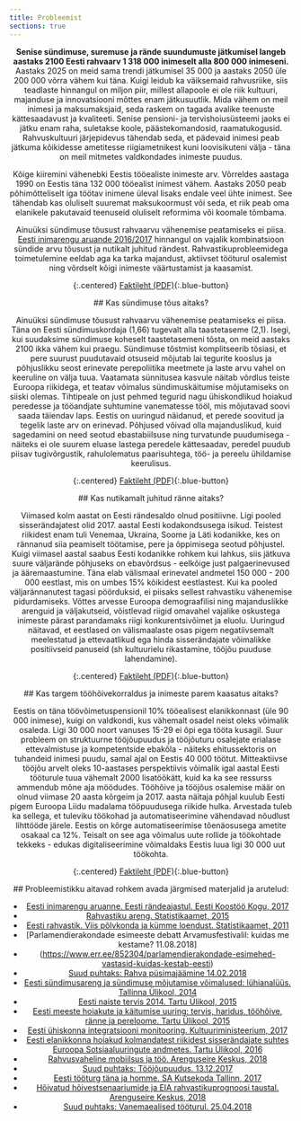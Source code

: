 ```yaml
---
title: Probleemist
sections: true
---
```

<section class="white-section text-section"><center>

**Senise sündimuse, suremuse ja rände suundumuste jätkumisel langeb aastaks 2100 Eesti rahvaarv 1 318 000 inimeselt alla 800 000 inimeseni.** Aastaks 2025 on meid sama trendi jätkumisel 35 000 ja aastaks 2050 üle 200 000 võrra vähem kui täna. Kuigi leidub ka väiksemaid rahvusriike, siis teadlaste hinnangul on miljon piir, millest allapoole ei ole riik kultuuri, majanduse ja innovatsiooni mõttes enam jätkusuutlik. Mida vähem on meil inimesi ja maksumaksjaid, seda raskem on tagada avalike teenuste kättesaadavust ja kvaliteeti. Senise pensioni- ja tervishoiusüsteemi jaoks ei jätku enam raha, suletakse koole, päästekomandosid, raamatukogusid. Rahvuskultuuri järjepidevus tähendab seda, et pädevaid inimesi peab jätkuma kõikidesse ametitesse riigiametnikest kuni loovisikuteni välja - täna on meil mitmetes valdkondades inimeste puudus.

Kõige kiiremini vähenebki Eestis tööealiste inimeste arv. Võrreldes aastaga 1990 on Eestis täna 132 000 tööealist inimest vähem. Aastaks 2050 peab põhimõtteliselt iga töötav inimene üleval lisaks endale veel ühte inimest. See tähendab kas oluliselt suuremat maksukoormust või seda, et riik peab oma elanikele pakutavaid teenuseid oluliselt reformima või koomale tõmbama.

Ainuüksi sündimuse tõusust rahvaarvu vähenemise peatamiseks ei piisa. [Eesti inimarengu aruande 2016/2017](https://inimareng.ee) hinnangul on vajalik kombinatsioon sündide arvu tõusust ja nutikalt juhitud rändest. Rahvastikuprobleemidega toimetulemine eeldab aga ka tarka majandust, aktiivset tööturul osalemist ning võrdselt kõigi inimeste väärtustamist ja kaasamist.

{:.centered}
[Faktileht (PDF)](/rahvastik.pdf){:.blue-button}
</center></section>

<section class="grey-section text-section"><center>
## Kas sündimuse tõus aitaks?

Ainuüksi sündimuse tõusust rahvaarvu vähenemise peatamiseks ei piisa. Täna on Eesti sündimuskordaja (1,66) tugevalt alla taastetaseme (2,1). Isegi, kui suudaksime sündimuse koheselt taastetasemeni tõsta, on meid aastaks 2100 ikka vähem kui praegu. Sündimuse tõstmist komplitseerib tõsiasi, et pere suurust puudutavaid otsuseid mõjutab lai tegurite kooslus ja põhjuslikku seost erinevate perepoliitika meetmete ja laste arvu vahel on keeruline on välja tuua. Vaatamata sünnitusea kasvule näitab võrdlus teiste Euroopa riikidega, et teatav võimalus sündimuskäitumise mõjutamiseks on siiski olemas. Tihtipeale on just pehmed tegurid nagu ühiskondlikud hoiakud peredesse ja tööandjate suhtumine vanematesse tööl, mis mõjutavad soovi saada täiendav laps. Eestis on uuringud näidanud, et perede soovitud ja tegelik laste arv on erinevad. Põhjused võivad olla majanduslikud, kuid sagedamini on need seotud ebastabiilsuse ning turvatunde puudumisega - näiteks ei ole suurem eluase lastega peredele kättesaadav, peredel puudub piisav tugivõrgustik, rahulolematus paarisuhtega, töö- ja pereelu ühildamise keerulisus.

{:.centered}
[Faktileht (PDF)](/sündimus.pdf){:.blue-button}
</center></section>

<section class="white-section text-section"><center>
## Kas nutikamalt juhitud ränne aitaks?

Viimased kolm aastat on Eesti rändesaldo olnud positiivne. Ligi pooled sisserändajatest olid 2017. aastal Eesti kodakondsusega isikud. Teistest riikidest enam tuli Venemaa, Ukraina, Soome ja Läti kodanikke, kes on rännanud siia peamiselt töötamise, pere ja õppimisega seotud põhjustel. Kuigi viimasel aastal saabus Eesti kodanikke rohkem kui lahkus, siis jätkuva suure väljarände põhjuseks on ebavõrdsus - eelkõige just palgaerinevused ja ääremaastumine. Täna elab välismaal erinevatel andmetel 150 000 - 200 000 eestlast, mis on umbes 15% kõikidest eestlastest. Kui ka pooled väljarännanutest tagasi pöörduksid, ei piisaks sellest rahvastiku vähenemise pidurdamiseks. Võttes arvesse Euroopa demograafilisi ning majanduslikke arenguid ja väljakutseid, võistlevad riigid omavahel vajalike oskustega inimeste pärast parandamaks riigi konkurentsivõimet ja eluolu. Uuringud näitavad, et eestlased on välismaalaste osas pigem negatiivsemalt meelestatud ja ettevaatlikud ega hinda sisserändajate võimalikke positiivseid panuseid (sh kultuurielu rikastamine, tööjõu puuduse lahendamine).

{:.centered}
[Faktileht (PDF)](/ränne.pdf){:.blue-button}
</center></section>

<section class="grey-section text-section"><center>
## Kas targem tööhõivekorraldus ja inimeste parem kaasatus aitaks?

Eestis on täna töövõimetuspensionil 10% tööealisest elanikkonnast (üle 90 000 inimese), kuigi on valdkondi, kus vähemalt osadel neist oleks võimalik osaleda. Ligi 30 000 noort vanuses 15-29 ei õpi ega tööta kusagil. Suur probleem on struktuurne tööjõupuudus ja tööjõuturu osalejate erialase ettevalmistuse ja kompetentside ebakõla - näiteks ehitussektoris on tuhandeid inimesi puudu, samal ajal on Eestis 40 000 töötut. Mitteaktiivse tööjõu arvelt oleks 10-aastases perspektiivis võimalik igal aastal Eesti tööturule tuua vähemalt 2000 lisatöökätt, kuid ka ka see ressurss ammendub mõne aja möödudes. Tööhõive ja tööjõus osalemise määr on olnud viimase 20 aasta kõrgeim ja 2017. aasta näitaja põhjal kuulub Eesti pigem Euroopa Liidu madalama tööpuudusega riikide hulka. Arvestada tuleb ka sellega, et tuleviku töökohad ja automatiseerimine vähendavad nõudlust lihttööde järele. Eestis on kõrge automatiseerimise tõenäosusega ametite osakaal ca 12%. Teisalt on see aga võimalus uute rollide ja töökohtade tekkeks - edukas digitaliseerimine võimaldaks Eestis luua ligi 30 000 uut töökohta.

{:.centered}
[Faktileht (PDF)](/tööhõive.pdf){:.blue-button}
</center></section>

<section class="white-section text-section"><center>
## Probleemistikku aitavad rohkem avada järgmised materjalid ja arutelud:

- [Eesti inimarengu aruanne. Eesti rändeajastul. Eesti Koostöö Kogu, 2017](https://inimareng.ee/static_assets/pdf/Eesti%20inimarengu%20aruanne%202016-17.pdf)
- [Rahvastiku areng. Statistikaamet, 2015](https://www.stat.ee/valjaanne-2015_rahvastiku-areng)
- [Eesti rahvastik. Viis põlvkonda ja kümme loendust. Statistikaamet, 2011](http://www.stat.ee/valjaanne-2011_eesti-rahvastik-viis-polvkonda-ja-kumme-loendust) 
- [Parlamendierakondade esimeeste debatt Arvamusfestivalil: kuidas me kestame? 11.08.2018] 
- (https://www.err.ee/852304/parlamendierakondade-esimehed-vastasid-kuidas-kestab-eesti)
- [Suud puhtaks: Rahva püsimajäämine 14.02.2018](https://www.err.ee/683262/suud-puhtaks-haritud-naistel-on-vaja-sunnitamiseks-rohkem-otsustusoigust)
- [Eesti sündimusareng ja sündimuse mõjutamise võimalused: lühianalüüs. Tallinna Ülikool, 2014](https://www.sm.ee/sites/default/files/content-editors/Lapsed_ja_pered/Perehuvitised/puur_poldma_sundimus_ja_selle_mojutamise_voimalused_28022014.pdf)
- [Eesti naiste tervis 2014. Tartu Ülikool, 2015](https://www.digar.ee/arhiiv/nlib-digar:255762)
- [Eesti meeste hoiakute ja käitumise uuring: tervis, haridus, tööhõive, ränne ja pereloome. Tartu Ülikool, 2015](https://riigikantselei.ee/sites/default/files/riigikantselei/uuringud/meeste_uuring_2015_lopparuanne.pdf)
- [Eesti ühiskonna integratsiooni monitooring. Kultuuriministeerium, 2017](http://www.kul.ee/et/EIM2017)
- [Eesti elanikkonna hoiakud kolmandatest riikidest sisserändajate suhtes Euroopa Sotsiaaluuringute andmetes. Tartu Ülikool, 2016](https://www.yti.ut.ee/sites/default/files/www_ut/randehoiakute_raport_loplik.pdf)
- [Rahvusvaheline mobiilsus ja töö. Arenguseire Keskus, 2018](https://www.riigikogu.ee/wpcms/wp-content/uploads/2017/09/Rahvusvaheline-mobiilsus-ja-t%C3%B6%C3%B6.pdf)
- [Suud puhtaks: Tööjõupuudus. 13.12.2017](https://www.err.ee/648455/suud-puhtaks-kas-eesti-majandus-vajab-valistoojoudu) [](https://www.err.ee/648455/suud-puhtaks-kas-eesti-majandus-vajab-valistoojoudu)
- [Eesti tööturg täna ja homme. SA Kutsekoda Tallinn, 2017](http://oska.kutsekoda.ee/wp-content/uploads/2017/12/Eesti-t%C3%B6%C3%B6turg-t%C3%A4na-ja-homme2017.pdf)
- [Hõivatud hõivestsenaariumide ja EIA rahvastikuprognoosi taustal. Arenguseire Keskus, 2018](https://www.riigikogu.ee/wpcms/wp-content/uploads/2017/09/ASK_h6ive_ja_rahvastik.pdf)
- [Suud puhtaks: Vanemaealised tööturul. 25.04.2018](https://www.err.ee/826173/suud-puhtaks-blogiulevaade-miks-torjutakse-tooturul-vanemaealisi)

</center></section>
<!--stackedit_data:
eyJoaXN0b3J5IjpbMjY4NzQ4MTI0LC01NDUwNjk4OCwtMjQyNz
k5Nzc1XX0=
-->
